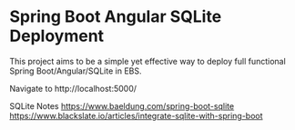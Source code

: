 # Spring Boot Angular SQLite Deployment

This project aims to be a simple yet effective way to deploy full functional Spring Boot/Angular/SQLite in EBS.

Navigate to http://localhost:5000/

SQLite Notes
https://www.baeldung.com/spring-boot-sqlite
https://www.blackslate.io/articles/integrate-sqlite-with-spring-boot
